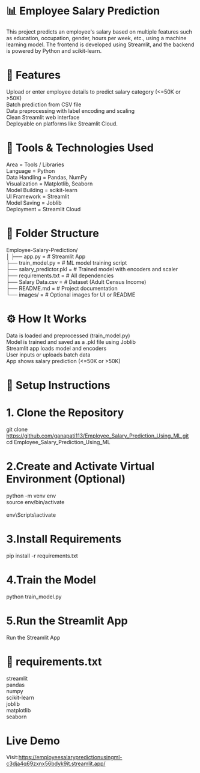 # 📊 Employee Salary Prediction
This project predicts an employee's salary based on multiple features such as education, occupation, gender, hours per week, etc., using a machine learning model. The frontend is developed using Streamlit, and the backend is powered by Python and scikit-learn.

# 📌 Features
Upload or enter employee details to predict salary category (<=50K or >50K) <br>
Batch prediction from CSV file <br>
Data preprocessing with label encoding and scaling <br>
Clean Streamlit web interface <br>
Deployable on platforms like Streamlit Cloud.<br>

# 🧰 Tools & Technologies Used
Area	      =   Tools / Libraries <br>
Language	  =     Python <br>
Data Handling	 =  Pandas, NumPy <br>
Visualization =	Matplotlib, Seaborn <br>
Model Building =	scikit-learn <br>
UI Framework	 = Streamlit <br>
Model Saving	=  Joblib <br>
Deployment	  =  Streamlit Cloud <br>

# 📁 Folder Structure 
Employee-Salary-Prediction/ <br>
│
├── app.py            =         # Streamlit App <br>
├── train_model.py    =          # ML model training script <br>
├── salary_predictor.pkl  =      # Trained model with encoders and scaler <br>
├── requirements.txt   =         # All dependencies <br>
├── Salary Data.csv    =         # Dataset (Adult Census Income) <br>
├── README.md          =         # Project documentation <br>
└── images/             =        # Optional images for UI or README <br>

# ⚙️ How It Works 
Data is loaded and preprocessed (train_model.py) <br>
Model is trained and saved as a .pkl file using Joblib <br>
Streamlit app loads model and encoders <br>
User inputs or uploads batch data <br>
App shows salary prediction (<=50K or >50K)

# 🚀 Setup Instructions
# 1. Clone the Repository <br>
git clone https://github.com/ganapati113/Employee_Salary_Prediction_Using_ML.git <br>
cd Employee_Salary_Prediction_Using_ML

# 2.Create and Activate Virtual Environment (Optional)
python -m venv env <br>
source env/bin/activate  <br>  
env\Scripts\activate   <br>    

# 3.Install Requirements
pip install -r requirements.txt

# 4.Train the Model
python train_model.py

# 5.Run the Streamlit App
Run the Streamlit App
# 🧾 requirements.txt
streamlit <br>
pandas <br>
numpy<br>
scikit-learn<br>
joblib<br>
matplotlib <br>
seaborn <br>

# Live Demo
Visit:https://employeesalarypredictionusingml-c3dja4q69zxnx56bdyk9it.streamlit.app/




